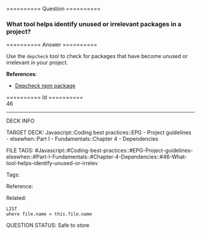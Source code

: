 ========== Question ==========  

### What tool helps identify unused or irrelevant packages in a project?  

========== Answer ==========  

Use the `depcheck` tool to check for packages that have become unused or irrelevant in your project.

**References**:

-   [Depcheck npm package](https://www.npmjs.com/package/depcheck)

========== Id ==========  
46

---

DECK INFO

TARGET DECK: Javascript::Coding best practices::EPG - Project guidelines - elsewhen::Part I - Fundamentals::Chapter 4 - Dependencies

FILE TAGS: #Javascript::#Coding-best-practices::#EPG-Project-guidelines-elsewhen::#Part-I-Fundamentals::#Chapter-4-Dependencies::#46-What-tool-helps-identify-unused-or-irrelev

Tags:

Reference:

Related:

```dataview
LIST
where file.name = this.file.name
```

QUESTION STATUS: Safe to store
